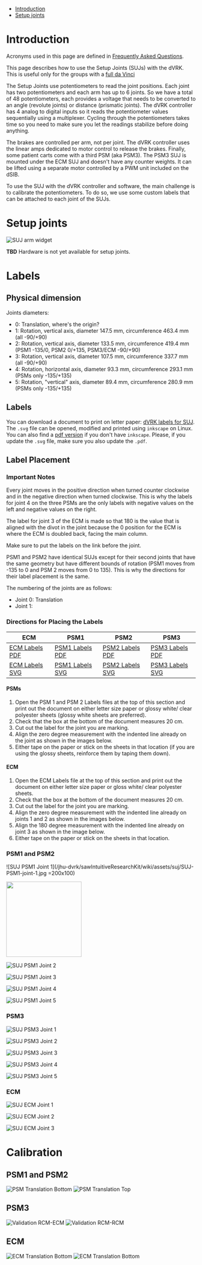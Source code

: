 <!--ts-->
   * [Introduction](#introduction)
   * [Setup joints](#setup-joints)

<!-- Added by: adeguet1, at: 2019-08-06T12:14-04:00 -->

<!--te-->

# Introduction

Acronyms used in this page are defined in [Frequently Asked Questions](/jhu-dvrk/sawIntuitiveResearchKit/wiki/FAQ).

This page describes how to use the Setup Joints (SUJs) with the dVRK.  This is useful only for the groups with a [full da Vinci](/jhu-dvrk/sawIntuitiveResearchKit/wiki/Full-da-Vinci.md)

The Setup Joints use potentiometers to read the joint positions.   Each joint has two potentiometers and each arm has up to 6 joints.  So we have a total of 48 potentiometers, each provides a voltage that needs to be converted to an angle (revolute joints) or distance (prismatic joints).  The dVRK controller has 4 analog to digital inputs so it reads the potentiometer values sequentially using a multiplexer.  Cycling through the potentiometers takes time so you need to make sure you let the readings stabilize before doing anything.

The brakes are controlled per arm, not per joint.  The dVRK controller uses the linear amps dedicated to motor control to release the brakes.  Finally, some patient carts come with a third PSM (aka PSM3).  The PSM3 SUJ is mounted under the ECM SUJ and doesn't have any counter weights.  It can be lifted using a separate motor controlled by a PWM unit included on the dSIB.

To use the SUJ with the dVRK controller and software, the main challenge is to calibrate the potentiometers.  To do so, we use some custom labels that can be attached to each joint of the SUJs.

# Setup joints

![SUJ arm widget](/jhu-dvrk/sawIntuitiveResearchKit/wiki/assets/gui/dvrk-gui-arm-suj.png)

**TBD**  Hardware is not yet available for setup joints.

# Labels

## Physical dimension

Joints diameters:
* 0: Translation, where's the origin?
* 1: Rotation, vertical axis, diameter 147.5 mm, circumference 463.4 mm (all -90/+90)  
* 2: Rotation, vertical axis, diameter 133.5 mm, circumference 419.4 mm (PSM1 -135/0, PSM2 0/+135, PSM3/ECM -90/+90) 
* 3: Rotation, vertical axis, diameter 107.5 mm, circumference 337.7 mm (all -90/+90)
* 4: Rotation, horizontal axis, diameter 93.3 mm, circumference 293.1 mm (PSMs only -135/+135)
* 5: Rotation, "vertical" axis, diameter 89.4 mm, circumference 280.9 mm (PSMs only -135/+135)

## Labels

You can download a document to print on letter paper: [dVRK labels for SUJ](/jhu-dvrk/sawIntuitiveResearchKit/wiki/suj-labels.svg).  The `.svg` file can be opened, modified and printed using `inkscape` on Linux.  You can also find a [pdf version](/jhu-dvrk/sawIntuitiveResearchKit/wiki/suj-labels.pdf) if you don't have `inkscape`.  Please, if you update the `.svg` file, make sure you also update the `.pdf`.

## Label Placement

### Important Notes
Every joint moves in the positive direction when turned counter clockwise and in the negative direction when turned clockwise. This is why the labels for joint 4 on the three PSMs are the only labels with negative values on the left and negative values on the right.

The label for joint 3 of the ECM is made so that 180 is the value that is aligned with the divot in the joint because the 0 position for the ECM is where the ECM is doubled back, facing the main column.

Make sure to put the labels on the link before the joint.

PSM1 and PSM2 have identical SUJs except for their second joints that have the same geometry but have different bounds of rotation (PSM1 moves from -135 to 0 and PSM 2 moves from 0 to 135). This is why the directions for their label placement is the same.

The numbering of the joints are as follows:
* Joint 0: Translation
* Joint 1:

### Directions for Placing the Labels

| ECM  | PSM1 | PSM2  | PSM3 |
| ------------- | ------------- | ------------- | ------------- |
| [ECM Labels PDF](/jhu-dvrk/sawIntuitiveResearchKit/wiki/assets/suj/ECM_Labels.pdf)  | [PSM1 Labels PDF](/jhu-dvrk/sawIntuitiveResearchKit/wiki/assets/suj/PSM_1_Labels.pdf)  | [PSM2 Labels PDF](/jhu-dvrk/sawIntuitiveResearchKit/wiki/assets/suj/PSM_2_Labels.pdf)  | [PSM3 Labels PDF](/jhu-dvrk/sawIntuitiveResearchKit/wiki/assets/suj/PSM_3_Labels.pdf)  |
| [ECM Labels SVG](/jhu-dvrk/sawIntuitiveResearchKit/wiki/assets/suj/ECM_Labels.svg)  | [PSM1 Labels SVG](/jhu-dvrk/sawIntuitiveResearchKit/wiki/assets/suj/PSM_1_Labels.svg)  | [PSM2 Labels SVG](/jhu-dvrk/sawIntuitiveResearchKit/wiki/assets/suj/PSM_2_Labels.svg)  | [PSM3 Labels SVG](/jhu-dvrk/sawIntuitiveResearchKit/wiki/assets/suj/PSM_3_Labels.svg)  |

#### PSMs
1. Open the PSM 1 and PSM 2 Labels files at the top of this section and print out the document on either letter size paper or glossy white/ clear polyester sheets (glossy white sheets are preferred).
2. Check that the box at the bottom of the document measures 20 cm.
3. Cut out the label for the joint you are marking.
4. Align the zero degree measurement with the indented line already on the joint as shown in the images below.
5. Either tape on the paper or stick on the sheets in that location (if you are using the glossy sheets, reinforce them by taping them down).

#### ECM
1. Open the ECM Labels file at the top of this section and print out the document on either letter size paper or gloss white/ clear polyester sheets.
2. Check that the box at the bottom of the document measures 20 cm.
3. Cut out the label for the joint you are marking.
4. Align the zero degree measurement with the indented line already on joints 1 and 2 as shown in the images below.
5. Align the 180 degree measurement with the indented line already on joint 3 as shown in the image below.
6. Either tape on the paper or stick on the sheets in that location.

### PSM1 and PSM2

![SUJ PSM1 Joint 1](/jhu-dvrk/sawIntuitiveResearchKit/wiki/assets/suj/SUJ-PSM1-joint-1.jpg =200x100)

<img src="/jhu-dvrk/sawIntuitiveResearchKit/wiki/assets/suj/SUJ-PSM1-joint-1.jpg" width="200">

![SUJ PSM1 Joint 2](/jhu-dvrk/sawIntuitiveResearchKit/wiki/assets/suj/SUJ-PSM1-joint-2.jpg)

![SUJ PSM1 Joint 3](/jhu-dvrk/sawIntuitiveResearchKit/wiki/assets/suj/SUJ-PSM1-joint-3.jpg)

![SUJ PSM1 Joint 4](/jhu-dvrk/sawIntuitiveResearchKit/wiki/assets/suj/SUJ-PSM1-joint-4.jpg)

![SUJ PSM1 Joint 5](/jhu-dvrk/sawIntuitiveResearchKit/wiki/assets/suj/SUJ-PSM1-joint-5.jpg)


### PSM3

![SUJ PSM3 Joint 1](/jhu-dvrk/sawIntuitiveResearchKit/wiki/assets/suj/SUJ-PSM3-joint-1.jpg)

![SUJ PSM3 Joint 2](/jhu-dvrk/sawIntuitiveResearchKit/wiki/assets/suj/SUJ-PSM3-joint-2.jpg)

![SUJ PSM3 Joint 3](/jhu-dvrk/sawIntuitiveResearchKit/wiki/assets/suj/SUJ-PSM3-joint-3.jpg)

![SUJ PSM3 Joint 4](/jhu-dvrk/sawIntuitiveResearchKit/wiki/assets/suj/SUJ-PSM3-joint-4.jpg)

![SUJ PSM3 Joint 5](/jhu-dvrk/sawIntuitiveResearchKit/wiki/assets/suj/SUJ-PSM3-joint-5.jpg)

### ECM

![SUJ ECM Joint 1](/jhu-dvrk/sawIntuitiveResearchKit/wiki/assets/suj/SUJ-ECM-joint-1.jpg)

![SUJ ECM Joint 2](/jhu-dvrk/sawIntuitiveResearchKit/wiki/assets/suj/SUJ-ECM-joint-2.jpg)

![SUJ ECM Joint 3](/jhu-dvrk/sawIntuitiveResearchKit/wiki/assets/suj/SUJ-ECM-joint-3.jpg)

# Calibration

## PSM1 and PSM2
![PSM Translation Bottom](/jhu-dvrk/sawIntuitiveResearchKit/wiki/assets/suj/translation-laser-bottom.jpg)
![PSM Translation Top](/jhu-dvrk/sawIntuitiveResearchKit/wiki/assets/suj/translation-laser-top.jpg)

## PSM3
![Validation RCM-ECM](/jhu-dvrk/sawIntuitiveResearchKit/wiki/assets/suj/validation-RCM-ECM.jpg)
![Validation RCM-RCM](/jhu-dvrk/sawIntuitiveResearchKit/wiki/assets/suj/validation-RCM-RCM.jpg)

## ECM
![ECM Translation Bottom](/jhu-dvrk/sawIntuitiveResearchKit/wiki/assets/suj/translation-ECM-bottom.jpg)
![ECM Translation Bottom](/jhu-dvrk/sawIntuitiveResearchKit/wiki/assets/suj/translation-ECM-top.jpg)